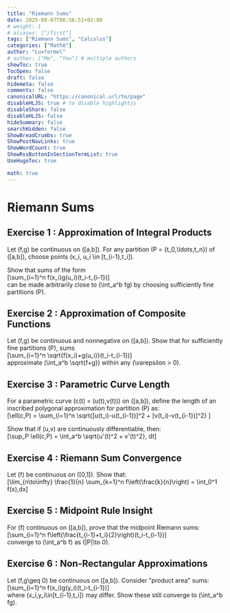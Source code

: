 ```yaml
---
title: "Riemann Sums"
date: 2025-09-07T06:56:51+02:00
# weight: 1
# aliases: ["/first"]
tags: ["Riemann Sums", "Calculus"]
categories: ["Mathé"]
author: "Luxformel"
# author: ["Me", "You"] # multiple authors
showToc: true
TocOpen: false
draft: false
hidemeta: false
comments: false
canonicalURL: "https://canonical.url/to/page"
disableHLJS: true # to disable highlightjs
disableShare: false
disableHLJS: false
hideSummary: false
searchHidden: false
ShowBreadCrumbs: true
ShowPostNavLinks: true
ShowWordCount: true
ShowRssButtonInSectionTermList: true
UseHugoToc: true

math: true
---
```


# Riemann Sums

## Exercise 1 : Approximation of Integral Products
Let \(f,g\) be continuous on \([a,b]\). For any partition \(P = \{t_0,\ldots,t_n\}\) of \([a,b]\), choose points \(x_i, u_i \in [t_{i-1},t_i]\). 

Show that sums of the form  
\[\sum_{i=1}^n f(x_i)g(u_i)(t_i-t_{i-1})\]  
can be made arbitrarily close to \(\int_a^b fg\) by choosing sufficiently fine partitions \(P\).


## Exercise 2 : Approximation of Composite Functions
Let \(f,g\) be continuous and nonnegative on \([a,b]\). Show that for sufficiently fine partitions \(P\), sums  
\[\sum_{i=1}^n \sqrt{f(x_i)+g(u_i)}(t_i-t_{i-1})\]  
approximate \(\int_a^b \sqrt{f+g}\) within any \(\varepsilon > 0\).

## Exercise 3 : Parametric Curve Length
For a parametric curve \(c(t) = (u(t),v(t))\) on \([a,b]\), define the length of an inscribed polygonal approximation for partition \(P\) as:  
\[\ell(c,P) = \sum_{i=1}^n \sqrt{[u(t_i)-u(t_{i-1})]^2 + [v(t_i)-v(t_{i-1})]^2} \]

Show that if \(u,v\) are continuously differentiable, then:  
\[\sup_P \ell(c,P) = \int_a^b \sqrt{u'(t)^2 + v'(t)^2}\, dt\]


## Exercise 4 : Riemann Sum Convergence
Let \(f\) be continuous on \([0,1]\). Show that:  
\[\lim_{n\to\infty} \frac{1}{n} \sum_{k=1}^n f\left(\frac{k}{n}\right) = \int_0^1 f(x)\,dx\]


## Exercise 5 : Midpoint Rule Insight
For \(f\) continuous on \([a,b]\), prove that the midpoint Riemann sums:  
\[\sum_{i=1}^n f\left(\frac{t_{i-1}+t_i}{2}\right)(t_i-t_{i-1})\]  
converge to \(\int_a^b f\) as \(\|P\|\to 0\).


## Exercise 6 : Non-Rectangular Approximations
Let \(f,g\geq 0\) be continuous on \([a,b]\). Consider "product area" sums:  
\[\sum_{i=1}^n f(x_i)g(y_i)(t_i-t_{i-1})\]  
where \(x_i,y_i\in[t_{i-1},t_i]\) may differ. Show these still converge to \(\int_a^b fg\).


